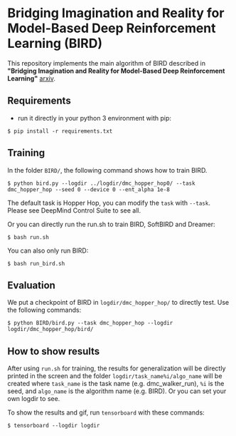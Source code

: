 # Bridging Imagination and Reality for Model-Based Deep Reinforcement Learning (BIRD)
This repository implements the main algorithm of BIRD described in **"Bridging Imagination and Reality for Model-Based Deep Reinforcement Learning"** [arxiv](https://arxiv.org/abs/2010.12142).

## Requirements
- run it directly in your python 3 environment with pip:

``` 
$ pip install -r requirements.txt
```

## Training
In the folder `BIRD/`, the following command shows how to train BIRD.

```
$ python bird.py --logdir ../logdir/dmc_hopper_hop0/ --task dmc_hopper_hop --seed 0 --device 0 --ent_alpha 1e-8 
```

The default task is Hopper Hop, you can modify the `task` with `--task`. Please see DeepMind Control Suite to see all. 

Or you can directly run the run.sh to train BIRD, SoftBIRD and Dreamer:

```
$ bash run.sh
```

You can also only run BIRD:

```
$ bash run_bird.sh
```

## Evaluation
We put a checkpoint of BIRD in `logdir/dmc_hopper_hop/` to directly test. Use the following commands:

```
$ python BIRD/bird.py --task dmc_hopper_hop --logdir logdir/dmc_hopper_hop/bird/ 
```

## How to show results
After using `run.sh` for training, the results for generalization will be directly printed in the screen and the folder `logdir/task_name%i/algo_name` will be created where `task_name` is the task name (e.g. dmc_walker_run), `%i` is the seed, and `algo_name` is the algorithm name (e.g. BIRD). Or you can set your own logdir to see.

To show the results and gif, run `tensorboard` with these commands:

```
$ tensorboard --logdir logdir
```
